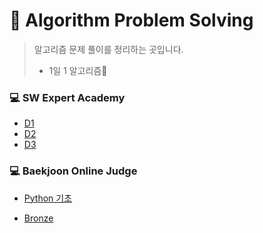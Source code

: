 # 💎 Algorithm Problem Solving
> 알고리즘 문제 풀이를 정리하는 곳입니다.
>
> - 1일 1 알고리즘💪

###  💻 SW Expert Academy

- [D1](SWEA/D1/) 
- [D2](SWEA/D2/) 
- [D3](SWEA/D3/)

### 💻 Baekjoon Online Judge

- [Python 기초](BOJ/Python_basic/)

- [Bronze](BOJ/Bronze/)

